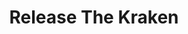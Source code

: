 ---
title: Release The Kraken 
gamefile: '/game/releasethekraken/index.html'
img: '/img/games/releaseTheKraken.PNG'
---